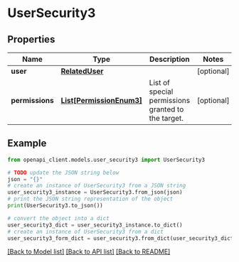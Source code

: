 # UserSecurity3


## Properties

Name | Type | Description | Notes
------------ | ------------- | ------------- | -------------
**user** | [**RelatedUser**](RelatedUser.md) |  | [optional] 
**permissions** | [**List[PermissionEnum3]**](PermissionEnum3.md) | List of special permissions granted to the target. | [optional] 

## Example

```python
from openapi_client.models.user_security3 import UserSecurity3

# TODO update the JSON string below
json = "{}"
# create an instance of UserSecurity3 from a JSON string
user_security3_instance = UserSecurity3.from_json(json)
# print the JSON string representation of the object
print(UserSecurity3.to_json())

# convert the object into a dict
user_security3_dict = user_security3_instance.to_dict()
# create an instance of UserSecurity3 from a dict
user_security3_form_dict = user_security3.from_dict(user_security3_dict)
```
[[Back to Model list]](../README.md#documentation-for-models) [[Back to API list]](../README.md#documentation-for-api-endpoints) [[Back to README]](../README.md)


